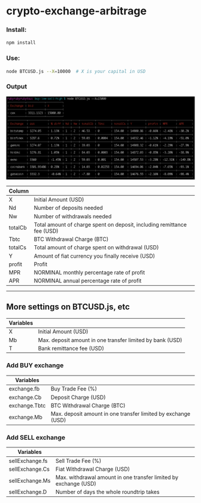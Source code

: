 # crypto-exchange-arbitrage

### Install:
```sh
npm install
```

### Use:
```sh
node BTCUSD.js --X=10000  # X is your capital in USD
```

### Output
![Output](result.png)

| Column     | |
|---|---|
| X | Initial Amount (USD) |
| Nd | Number of deposits needed |
| Nw | Number of withdrawals needed |
| totalCb | Total amount of charge spent on deposit, including remittance fee (USD)|
| Tbtc | BTC Withdrawal Charge (BTC)|
| totalCs | Total amount of charge spent on withdrawal (USD) |
| Y | Amount of fiat currency you finally receive (USD) |
| profit | Profit |
| MPR | NORMINAL monthly percentage rate of profit |
| APR | NORMINAL annual percentage rate of profit |

---

## More settings on BTCUSD.js, etc
| Variables     |                                                               |
|---------------|---------------------------------------------------------------|
| X | Initial Amount (USD) |
| Mb | Max. deposit amount in one transfer limited by bank (USD) |
| T | Bank remittance fee (USD) |

### Add BUY exchange
| Variables     |                                                               |
|---------------|---------------------------------------------------------------|
| exchange.fb   | Buy Trade Fee (%)                                             |
| exchange.Cb   | Deposit Charge (USD)                                          |
| exchange.Tbtc | BTC Withdrawal Charge (BTC)                                     |
| exchange.Mb   | Max. deposit amount in one transfer limited by exchange (USD) |

### Add SELL exchange
| Variables     |                                                               |
|---------------|---------------------------------------------------------------|
| sellExchange.fs | Sell Trade Fee (%)                                              |
| sellExchange.Cs | Fiat Withdrawal Charge (USD)                                    |
| sellExchange.Ms | Max. withdrawal amount in one transfer limited by exchange (USD) |
| sellExchange.D  | Number of days the whole roundtrip takes                         |

